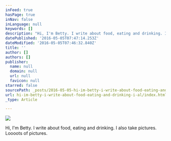 ```yaml
---
inFeed: true
hasPage: true
inNav: false
inLanguage: null
keywords: []
description: "Hi, I'm Betty. I write about food, eating and drinking. I also take pictures. Loooots of pictures. "
datePublished: '2016-05-05T07:47:14.253Z'
dateModified: '2016-05-05T07:46:32.840Z'
title: ''
author: []
authors: []
publisher:
  name: null
  domain: null
  url: null
  favicon: null
starred: false
sourcePath: _posts/2016-05-05-hi-im-betty-i-write-about-food-eating-and-drinking-i-al.md
url: hi-im-betty-i-write-about-food-eating-and-drinking-i-al/index.html
_type: Article

---
```

![](https://the-grid-user-content.s3-us-west-2.amazonaws.com/8d2b33a0-fcc7-4492-b467-a40f0fbd4c7f.jpg)

Hi, I'm Betty. I write about food, eating and drinking. I also take pictures. Loooots of pictures.